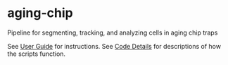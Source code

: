 # aging-chip

Pipeline for segmenting, tracking, and analyzing cells in aging chip traps

See [User Guide](https://github.com/ybz90/aging-chip/wiki/User-Guide) for instructions.
See [Code Details](https://github.com/ybz90/aging-chip/wiki/Code-Details) for descriptions of how the scripts function.
